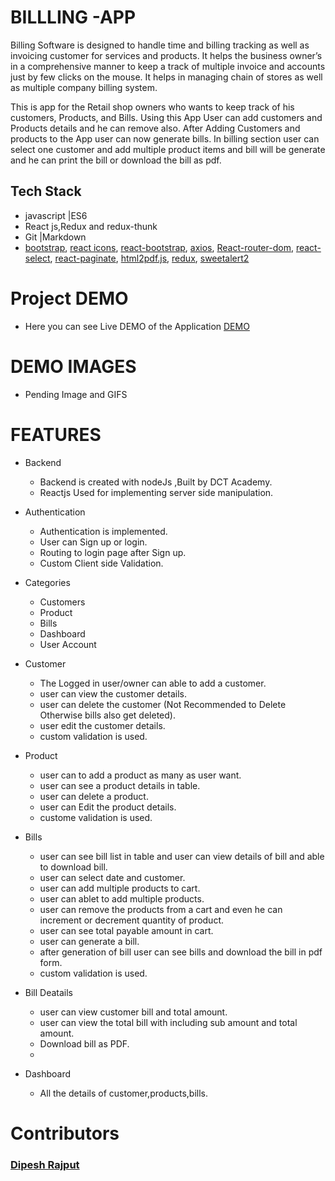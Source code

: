 # BILLLING -APP

Billing Software is designed to handle time and billing tracking as well as invoicing customer for services and products. It helps the business owner’s in a comprehensive manner to keep a track of multiple invoice and accounts just by few clicks on the mouse. It helps in managing chain of stores as well as multiple company billing system.

This is app for the Retail shop owners who wants to keep track of his customers, Products, and Bills. Using this App User can add customers and Products details and he can remove also. After Adding Customers and products to the App user can now generate bills. In billing section user can select one customer and add multiple product items and bill will be generate and he can print the bill or download the bill as pdf.

## Tech Stack
- javascript |ES6
- React js,Redux and redux-thunk
- Git |Markdown
- [bootstrap](https://getbootstrap.com/), [react icons](https://react-icons.github.io/react-icons), [react-bootstrap](https://react-bootstrap.github.io), [axios](https://www.npmjs.com/package/axios), [React-router-dom](https://www.npmjs.com/package/react-router-dom), [react-select](https://www.npmjs.com/package/react-select), [react-paginate](https://www.npmjs.com/package/react-paginate), [html2pdf.js](https://www.npmjs.com/package/html2pdf.js), [redux](https://redux.js.org/), [sweetalert2](https://www.npmjs.com/package/sweetalert2)


# Project DEMO
 - Here you can see Live DEMO of the Application [DEMO](https://blissful-varahamihira-861324.netlify.app)
# DEMO IMAGES
- Pending Image and GIFS
# FEATURES

+ Backend 
  - Backend is created with nodeJs ,Built by DCT Academy.
  - Reactjs Used for implementing server side manipulation.

+ Authentication 
  - Authentication is implemented.
  - User can Sign up or login.
  - Routing to login page after Sign up.
  - Custom Client side Validation.
  
+ Categories 
  - Customers
  - Product
  - Bills
  - Dashboard
  - User Account
  
+ Customer
  -  The Logged in user/owner can able to add a customer.
  -  user can view the customer details.
  -  user can delete the customer (Not Recommended to Delete Otherwise bills also get deleted).
  -  user edit the customer details.
  -  custom validation is used.
  
+ Product
  - user can to add a product as many as user want.
  - user can see a product details in table.
  - user can delete a product.
  - user can Edit the product details.
  - custome validation is used.
  
+ Bills
  -  user can see bill list in table and user can view details of bill and able to download bill.
  -  user can select date and customer.
  -  user can add multiple products to cart.
  -  user can ablet to add multiple products.
  -  user can remove the products from a cart and even he can increment or decrement quantity of product.
  -  user can see total payable amount in cart.
  -  user can generate a bill.
  -  after generation of bill user can see bills and download the bill in pdf form.
  -  custom validation is used.
  
+ Bill Deatails
  - user can view customer bill and total amount.
  - user can view the total bill with including sub amount and total amount.
  - Download bill as PDF.
  - 
+ Dashboard
  - All the details of customer,products,bills.

# Contributors
  ### [Dipesh Rajput](https://github.com/Dipesh777)

